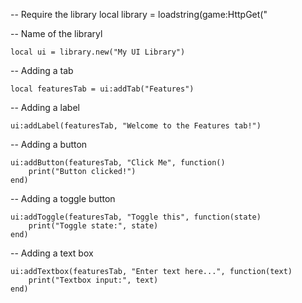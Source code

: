 -- Require the library
local library = loadstring(game:HttpGet("

-- Name of the libraryl
```
local ui = library.new("My UI Library")
```
-- Adding a tab
```
local featuresTab = ui:addTab("Features")
```
-- Adding a label
```
ui:addLabel(featuresTab, "Welcome to the Features tab!")
```
-- Adding a button
```
ui:addButton(featuresTab, "Click Me", function()
    print("Button clicked!")
end)
```
-- Adding a toggle button
```
ui:addToggle(featuresTab, "Toggle this", function(state)
    print("Toggle state:", state)
end)
```

-- Adding a text box
```
ui:addTextbox(featuresTab, "Enter text here...", function(text)
    print("Textbox input:", text)
end)
```
